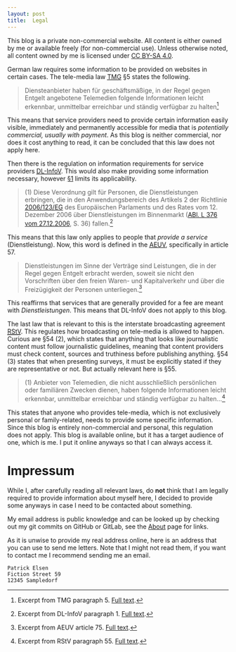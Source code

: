```yaml
---
layout: post
title:  Legal
---
```


This blog is a private non-commercial website. All content is either owned by me or available freely (for non-commercial use). Unless otherwise noted, all content owned by me is licensed under [CC BY-SA 4.0][].

German law requires some information to be provided on websites in certain cases. The tele-media law [<abbr title="Telemediengesetz">TMG</abbr>][TMG] §5 states the following.

>   Diensteanbieter haben für geschäftsmäßige, in der Regel gegen Entgelt angebotene Telemedien folgende Informationen leicht erkennbar, unmittelbar erreichbar und ständig verfügbar zu halten[^1]

This means that service providers need to provide certain information easily visible, immediately and permanently accessible for media that is *potentially commercial, usually with payment*. As this blog is neither commercial, nor does it cost anything to read, it can be concluded that this law does not apply here.

Then there is the regulation on information requirements for service providers [<abbr title="Dienstleistungs-Informationspflichten-Verordnung">DL-InfoV</abbr>][DL-InfoV]. This would also make providing some information necessary, however [§1][DL-InfoV §1] limits its applicability.

>   (1) Diese Verordnung gilt für Personen, die Dienstleistungen erbringen, die in den Anwendungsbereich des Artikels 2 der Richtlinie [2006/123/EG][] des Europäischen Parlaments und des Rates vom 12. Dezember 2006 über Dienstleistungen im Binnenmarkt ([ABl. L 376 vom 27.12.2006][], S. 36) fallen.[^2]

This means that this law only applies to people that *provide a service* (Dienstleistung). Now, this word is defined in the [<abbr title="Vertrag über die Arbeitsweise der Europäischen Union">AEUV</abbr>][AEUV], specifically in article 57.

>   Dienstleistungen im Sinne der Verträge sind Leistungen, die in der Regel gegen Entgelt erbracht werden, soweit sie nicht den Vorschriften über den freien Waren- und Kapitalverkehr und über die Freizügigkeit der Personen unterliegen.[^3]

This reaffirms that services that are generally provided for a fee are meant with *Dienstleistungen*. This means that <abbr>DL-InfoV</abbr> does not apply to this blog.

The last law that is relevant to this is the interstate broadcasting agreement [<abbr title="Rundfunkstaatsvertrag">RStV</abbr>][RStV]. This regulates how broadcasting on tele-media is allowed to happen. Curious are §54 (2), which states that anything that looks like journalistic content must follow journalistic guidelines, meaning that content providers must check content, sources and truthiness before publishing anything. §54 (3) states that when presenting surveys, it must be explicitly stated if they are representative or not. But actually relevant here is §55.

>   (1) Anbieter von Telemedien, die nicht ausschließlich persönlichen oder familiären Zwecken dienen, haben folgende Informationen leicht erkennbar, unmittelbar erreichbar und ständig verfügbar zu halten…[^4]

This states that anyone who provides tele-media, which is not exclusively personal or family-related, needs to provide some specific information. Since this blog is entirely non-commercial and personal, this regulation does not apply. This blog is available online, but it has a target audience of one, which is me. I put it online anyways so that I can always access it.

# Impressum

While I, after carefully reading all relevant laws, do **not** think that I am legally required to provide information about myself here, I decided to provide some anyways in case I need to be contacted about something. 

My email address is public knowledge and can be looked up by checking out my <abbr>git</abbr> commits on GitHub or GitLab, see the [About][] page for links. 

As it is unwise to provide my real address online, here is an address that you can use to send me letters. Note that I might not read them, if you want to contact me I recommend sending me an email.

    Patrick Elsen  
    Fiction Street 59
    12345 Sampledorf

[^1]: Excerpt from <abbr>TMG</abbr> paragraph 5. [Full text][TMG §5].
[^2]: Excerpt from <abbr>DL-InfoV</abbr> paragraph 1. [Full text][DL-InfoV §1].
[^3]: Excerpt from <abbr>AEUV</abbr> article 75. [Full text][AEUV Art. 57].
[^4]: Excerpt from <abbr>RStV</abbr> paragraph 55. [Full text][RStV].

[CC BY-SA 4.0]: https://creativecommons.org/licenses/by-sa/4.0/
[TMG]: https://www.gesetze-im-internet.de/tmg/index.html
[TMG §5]: https://www.gesetze-im-internet.de/tmg/__5.html
[DL-InfoV]: https://www.gesetze-im-internet.de/dlinfov/index.html
[DL-InfoV §1]: https://www.gesetze-im-internet.de/dlinfov/__1.html
[2006/123/EG]: https://eur-lex.europa.eu/legal-content/DE/TXT/?uri=CELEX:32006L0123
[ABl. L 376 vom 27.12.2006]: https://eur-lex.europa.eu/legal-content/DE/TXT/?uri=OJ%3AL%3A2006%3A376%3ATOC
[AEUV]: https://dejure.org/gesetze/AEUV
[AEUV Art. 57]: https://dejure.org/gesetze/AEUV/57.html
[RStV]: http://www.ard-werbung.de/fileadmin/user_upload/media-perspektiven/Dokumentation/2016-1_Rundfunkstaatsvertrag.pdf
[About]: /about
